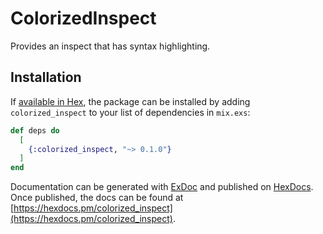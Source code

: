 # ColorizedInspect

Provides an inspect that has syntax highlighting.

## Installation

If [available in Hex](https://hex.pm/docs/publish), the package can be installed
by adding `colorized_inspect` to your list of dependencies in `mix.exs`:

```elixir
def deps do
  [
    {:colorized_inspect, "~> 0.1.0"}
  ]
end
```

Documentation can be generated with [ExDoc](https://github.com/elixir-lang/ex_doc)
and published on [HexDocs](https://hexdocs.pm). Once published, the docs can
be found at [https://hexdocs.pm/colorized_inspect](https://hexdocs.pm/colorized_inspect).

